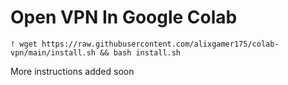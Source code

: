 # Open VPN In Google Colab
```
! wget https://raw.githubusercontent.com/alixgamer175/colab-vpn/main/install.sh && bash install.sh
```
More instructions added soon
